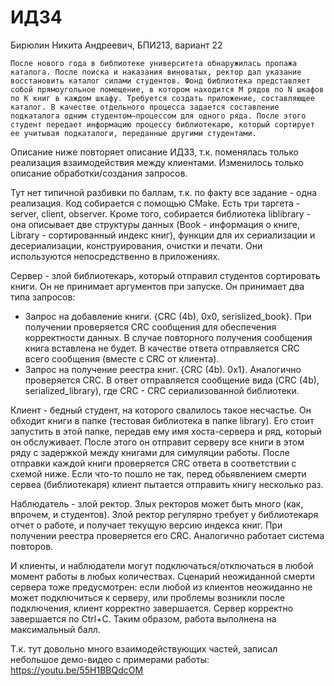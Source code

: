 # ИДЗ4
Бирюлин Никита Андреевич, БПИ213, вариант 22

```
После нового года в библиотеке университета обнаружилась пропажа каталога. После поиска и наказания виноватых, ректор дал указание восстановить каталог силами студентов. Фонд библиотека представляет собой прямоугольное помещение, в котором находится M рядов по N шкафов по K книг в каждом шкафу. Требуется создать приложение, составляющее каталог. В качестве отдельного процесса задается составление подкаталога одним студентом–процессом для одного ряда. После этого студент передает информацию процессу библиотекарю, который сортирует ее учитывая подкаталоги, переданные другими студентами.
```

Описание ниже повторяет описание ИДЗ3, т.к. поменялась только реализация взаимодействия между клиентами. Изменилось только описание обработки/создания запросов.

Тут нет типичной разбивки по баллам, т.к. по факту все задание - одна реализация. Код собирается с помощью CMake. Есть три таргета - server, client, observer. Кроме того, собирается библиотека liblibrary - она описывает две структуры данных (Book - информация о книге, Library - сортированный индекс книг), функции для их сериализации и десериализации, конструирования, очистки и печати. Они используются непосредственно в приложениях.

Сервер - злой библиотекарь, который отправил студентов сортировать книги. Он не принимает аргументов при запуске. Он принимает два типа запросов:
* Запрос на добавление книги. {CRC (4b), 0x0, serislized_book}. При получении проверяется CRC сообщения для обеспечения корректности данных. В случае повторного получения сообщения книга вставлена не будет. В качестве ответа отправляется CRC всего сообщения (вместе с CRC от клиента).
* Запрос на получение реестра книг. {CRC (4b). 0x1}. Аналогично проверяется CRC. В ответ отправляется сообщение вида (CRC (4b), serialized_library), где CRC - CRC сериализованной библиотеки.

Клиент - бедный студент, на которого свалилось такое несчастье. Он обходит книги в папке (тестовая библиотека в папке library). Его стоит запустить в этой папке, передав ему имя хоста-сервера и ряд, который он обслуживает. После этого он отправит серверу все книги в этом ряду с задержкой между книгами для симуляции работы. После отправки каждой книги проверяется CRC ответа в соответствии с схемой ниже. Если что-то пошло не так, перед обьявлением смерти сервеа (библиотекаря) клиент пытается отправить книгу несколько раз.

Наблюдатель - злой ректор. Злых ректоров может быть много (как, впрочем, и студентов). Злой ректор регулярно требует у библиотекаря отчет о работе, и получает текущую версию индекса книг. При получении реестра проверяется его CRC. Аналогично работает система повторов.

И клиенты, и наблюдатели могут подключаться/отключаться в любой момент работы в любых количествах. Сценарий неожиданной смерти сервера тоже предусмотрен: если любой из клиентов неожиданно не может подключиться к серверу, или проблемы возникли после подключения, клиент корректно завершается. Сервер корректно завершается по Ctrl+C. Таким образом, работа выполнена на максимальный балл.

Т.к. тут довольно много взаимодействующих частей, записал небольшое демо-видео с примерами работы: https://youtu.be/55H1BBQdcOM